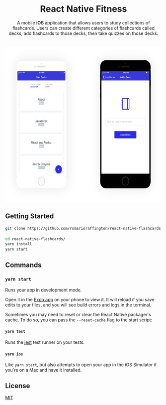 <br />

<h1 align="center">React Native Fitness</h1>
<div align="center"> A mobile <strong>iOS</strong> application that allows users to study collections of flashcards. Users can create different categories of flashcards called decks, add flashcards to those decks, then take quizzes on those decks. </div>

<br />
<br />

<div align="center">
    <img src="docs/images/screenshot.png" alt="App Screenshot" height="500px" />
</div>


## Getting Started

```sh
git clone https://github.com/romarioraffington/react-native-flashcards

cd react-native-flashcards/
yarn install
yarn start
```

## Commands 

### `yarn start`

Runs your app in development mode.

Open it in the [Expo app](https://expo.io) on your phone to view it. It will reload if you save edits to your files, and you will see build errors and logs in the terminal.

Sometimes you may need to reset or clear the React Native packager's cache. To do so, you can pass the `--reset-cache` flag to the start script:


#### `yarn test`

Runs the [jest](https://github.com/facebook/jest) test runner on your tests.

#### `yarn ios`

Like `yarn start`, but also attempts to open your app in the iOS Simulator if you're on a Mac and have it installed.


## License

[MIT](LICENSE)